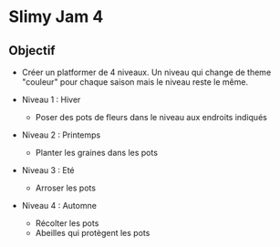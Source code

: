 # Slimy Jam 4

## Objectif

- Créer un platformer de 4 niveaux. Un niveau qui change de theme "couleur" pour chaque saison mais le niveau reste le même. 

- Niveau 1 : Hiver
    - Poser des pots de fleurs dans le niveau aux endroits indiqués
- Niveau 2 : Printemps
    - Planter les graines dans les pots
- Niveau 3 : Eté
    - Arroser les pots
- Niveau 4 : Automne
    - Récolter les pots
    - Abeilles qui protègent les pots


